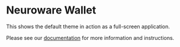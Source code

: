 # Neuroware Wallet

This shows the default theme in action as a full-screen application.

Please see our [documentation](https://github.com/Neuroware-IO/themes/tree/master/documentation/v1) for more information and instructions.